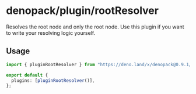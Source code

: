 # denopack/plugin/rootResolver

Resolves the root node and only the root node.
Use this plugin if you want to write your resolving logic yourself.

## Usage

```ts
import { pluginRootResolver } from "https://deno.land/x/denopack@0.9.1/plugin/rootResolver/mod.ts";

export default {
  plugins: [pluginRootResolver()],
};
```

